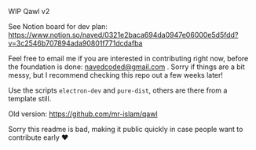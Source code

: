 WIP Qawl v2

See Notion board for dev plan: https://www.notion.so/naved/0321e2baca694da0947e06000e5d5fdd?v=3c2546b707894ada90801f771dcdafba

Feel free to email me if you are interested in contributing right now, before the foundation is done: navedcoded@gmail.com . Sorry if things are a bit messy, but I recommend checking this repo out a few weeks later!

Use the scripts `electron-dev` and `pure-dist`, others are there from a template still.

Old version: https://github.com/mr-islam/qawl

Sorry this readme is bad, making it public quickly in case people want to contribute early ♥
